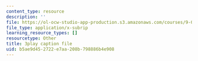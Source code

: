 ```yaml
---
content_type: resource
description: ''
file: https://ol-ocw-studio-app-production.s3.amazonaws.com/courses/9-00sc-introduction-to-psychology-fall-2011/b5ae9d452722e7aa208b798886b4e908_bihrpOS0qtY.srt
file_type: application/x-subrip
learning_resource_types: []
resourcetype: Other
title: 3play caption file
uid: b5ae9d45-2722-e7aa-208b-798886b4e908
---
```

